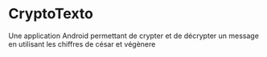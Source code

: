 # CryptoTexto
Une application Android permettant de crypter et de décrypter un message en utilisant les chiffres de césar et végènere 
